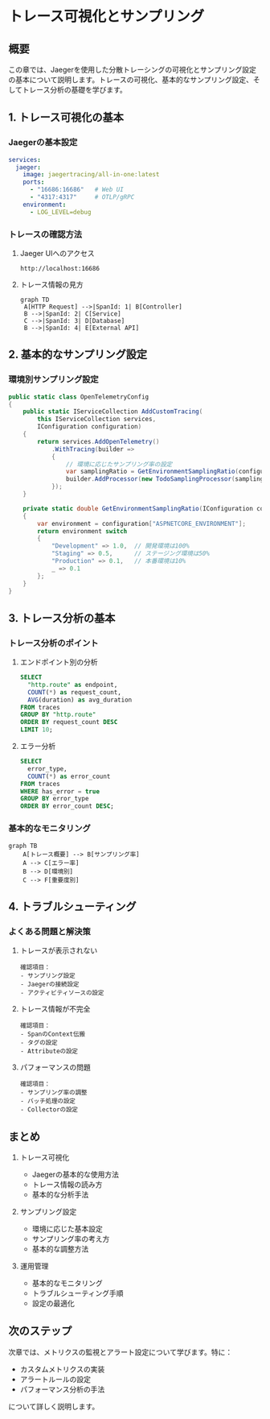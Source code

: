 # トレース可視化とサンプリング

## 概要

この章では、Jaegerを使用した分散トレーシングの可視化とサンプリング設定の基本について説明します。トレースの可視化、基本的なサンプリング設定、そしてトレース分析の基礎を学びます。

## 1. トレース可視化の基本

### Jaegerの基本設定

```yaml
services:
  jaeger:
    image: jaegertracing/all-in-one:latest
    ports:
      - "16686:16686"   # Web UI
      - "4317:4317"     # OTLP/gRPC
    environment:
      - LOG_LEVEL=debug
```

### トレースの確認方法

1. Jaeger UIへのアクセス
   ```plaintext
   http://localhost:16686
   ```

2. トレース情報の見方
   ```mermaid
   graph TD
    A[HTTP Request] -->|SpanId: 1| B[Controller]
    B -->|SpanId: 2| C[Service]
    C -->|SpanId: 3| D[Database]
    B -->|SpanId: 4| E[External API]
   ```

## 2. 基本的なサンプリング設定

### 環境別サンプリング設定

```csharp
public static class OpenTelemetryConfig
{
    public static IServiceCollection AddCustomTracing(
        this IServiceCollection services,
        IConfiguration configuration)
    {
        return services.AddOpenTelemetry()
            .WithTracing(builder =>
            {
                // 環境に応じたサンプリング率の設定
                var samplingRatio = GetEnvironmentSamplingRatio(configuration);
                builder.AddProcessor(new TodoSamplingProcessor(samplingRatio));
            });
    }

    private static double GetEnvironmentSamplingRatio(IConfiguration configuration)
    {
        var environment = configuration["ASPNETCORE_ENVIRONMENT"];
        return environment switch
        {
            "Development" => 1.0,  // 開発環境は100%
            "Staging" => 0.5,      // ステージング環境は50%
            "Production" => 0.1,   // 本番環境は10%
            _ => 0.1
        };
    }
}
```

## 3. トレース分析の基本

### トレース分析のポイント

1. エンドポイント別の分析
   ```sql
   SELECT
     "http.route" as endpoint,
     COUNT(*) as request_count,
     AVG(duration) as avg_duration
   FROM traces
   GROUP BY "http.route"
   ORDER BY request_count DESC
   LIMIT 10;
   ```

2. エラー分析
   ```sql
   SELECT
     error_type,
     COUNT(*) as error_count
   FROM traces
   WHERE has_error = true
   GROUP BY error_type
   ORDER BY error_count DESC;
   ```

### 基本的なモニタリング

```mermaid
graph TB
    A[トレース概要] --> B[サンプリング率]
    A --> C[エラー率]
    B --> D[環境別]
    C --> F[重要度別]
```

## 4. トラブルシューティング

### よくある問題と解決策

1. トレースが表示されない
   ```plaintext
   確認項目：
   - サンプリング設定
   - Jaegerの接続設定
   - アクティビティソースの設定
   ```

2. トレース情報が不完全
   ```plaintext
   確認項目：
   - SpanのContext伝搬
   - タグの設定
   - Attributeの設定
   ```

3. パフォーマンスの問題
   ```plaintext
   確認項目：
   - サンプリング率の調整
   - バッチ処理の設定
   - Collectorの設定
   ```

## まとめ

1. トレース可視化
   - Jaegerの基本的な使用方法
   - トレース情報の読み方
   - 基本的な分析手法

2. サンプリング設定
   - 環境に応じた基本設定
   - サンプリング率の考え方
   - 基本的な調整方法

3. 運用管理
   - 基本的なモニタリング
   - トラブルシューティング手順
   - 設定の最適化

## 次のステップ

次章では、メトリクスの監視とアラート設定について学びます。特に：

- カスタムメトリクスの実装
- アラートルールの設定
- パフォーマンス分析の手法

について詳しく説明します。
